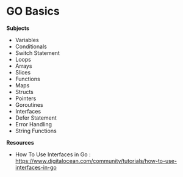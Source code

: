 # GO Basics

**Subjects**

- Variables
- Conditionals
- Switch Statement
- Loops
- Arrays
- Slices
- Functions
- Maps
- Structs
- Pointers
- Goroutines
- Interfaces
- Defer Statement
- Error Handling
- String Functions


**Resources**

- How To Use Interfaces in Go : https://www.digitalocean.com/community/tutorials/how-to-use-interfaces-in-go
